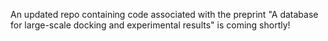 An updated repo containing code associated with the preprint "A database for large-scale docking and experimental results" is coming shortly!
